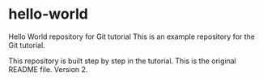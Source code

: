 # hello-world

Hello World repository for Git tutorial
This is an example repository for the Git tutorial.

This repository is built step by step in the tutorial.
This is the original README file. Version 2.
